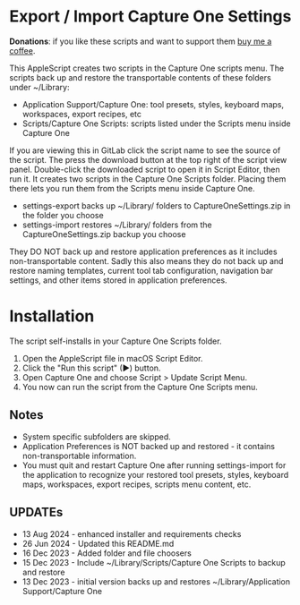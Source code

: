 # Export / Import Capture One Settings

**Donations**: if you like these scripts and want to support them [buy me a coffee](https://buymeacoffee.com/walterrowe).

This AppleScript creates two scripts in the Capture One scripts menu. The scripts back up and restore the transportable contents of these folders under ~/Library:

- Application Support/Capture One: tool presets, styles, keyboard maps, workspaces, export recipes, etc
- Scripts/Capture One Scripts: scripts listed under the Scripts menu inside Capture One

If you are viewing this in GitLab click the script name to see the source of the script. The press the download button at the top right of the script view panel. Double-click the downloaded script to open it in Script Editor, then run it. It creates two scripts in the Capture One Scripts folder. Placing them there lets you run them from the Scripts menu inside Capture One.

- settings-export backs up ~/Library/ folders to CaptureOneSettings.zip in the folder you choose
- settings-import restores ~/Library/ folders from the CaptureOneSettings.zip backup you choose

They DO NOT back up and restore application preferences as it includes non-transportable content. Sadly this also means they do not back up and restore naming templates, current tool tab configuration, navigation bar settings, and other items stored in application preferences.

# Installation

The script self-installs in your Capture One Scripts folder.

1. Open the AppleScript file in macOS Script Editor.
1. Click the "Run this script" (&#9654;) button.
1. Open Capture One and choose Script > Update Script Menu.
1. You now can run the script from the Capture One Scripts menu.


## Notes

- System specific subfolders are skipped.
- Application Preferences is NOT backed up and restored - it contains non-transportable information.
- You must quit and restart Capture One after running settings-import for the application to recognize your restored tool presets, styles, keyboard maps, workspaces, export recipes, scripts menu content, etc.

## UPDATEs

- 13 Aug 2024 - enhanced installer and requirements checks
- 26 Jun 2024 - Updated this README.md
- 16 Dec 2023 - Added folder and file choosers
- 15 Dec 2023 - Include ~/Library/Scripts/Capture One Scripts to backup and restore
- 13 Dec 2023 - initial version backs up and restores ~/Library/Application Support/Capture One
